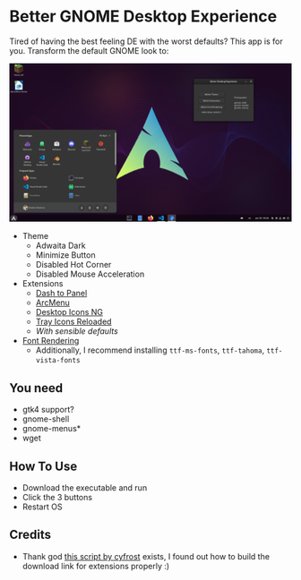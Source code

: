 # Better GNOME Desktop Experience

Tired of having the best feeling DE with the worst defaults? This app is for you. Transform the default GNOME look to:

![Screenshot](/screenshot.png)

- Theme
  - Adwaita Dark
  - Minimize Button
  - Disabled Hot Corner
  - Disabled Mouse Acceleration
- Extensions
  - [Dash to Panel](https://github.com/home-sweet-gnome/dash-to-panel)
  - [ArcMenu](https://gitlab.com/arcmenu/ArcMenu)
  - [Desktop Icons NG](https://gitlab.com/rastersoft/desktop-icons-ng)
  - [Tray Icons Reloaded](https://github.com/MartinPL/Tray-Icons-Reloaded)
  - _With sensible defaults_
- [Font Rendering](https://wiki.manjaro.org/index.php/Improve_Font_Rendering)
  - Additionally, I recommend installing `ttf-ms-fonts`, `ttf-tahoma`, `ttf-vista-fonts`


## You need
- gtk4 support?
- gnome-shell
- gnome-menus*
- wget

## How To Use
- Download the executable and run
- Click the 3 buttons
- Restart OS

## Credits
- Thank god [this script by cyfrost](https://github.com/cyfrost/install-gnome-extensions) exists, I found out how to build the download link for extensions properly :)